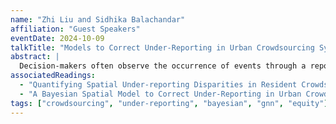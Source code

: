 ```yaml
---
name: "Zhi Liu and Sidhika Balachandar"
affiliation: "Guest Speakers"
eventDate: 2024-10-09
talkTitle: "Models to Correct Under-Reporting in Urban Crowdsourcing Systems"
abstract: |
  Decision-makers often observe the occurrence of events through a reporting process. City governments, for example, rely on resident reports to find and then resolve urban infrastructural problems such as fallen street trees, flooded basements, or rat infestations. Without additional assumptions, there is no way to distinguish events that occur but are not reported from events that truly did not occur. Because disparities in reporting rates correlate with resident demographics, addressing incidents only on the basis of reports leads to systematic neglect in neighborhoods that are less likely to report events. We show how to overcome this challenge in three different settings and estimate reporting rates. First, we leverage the fact that events are spatially correlated and propose a latent variable Bayesian model. Second, we propose a method to fit graph neural networks with both resident report and city inspection data. And third, we incorporate the report delay and the possibility of multiple reports in a Poisson Bayesian model. Our work lays the groundwork for more equitable proactive government services, even with disparate reporting behavior.
associatedReadings:
  - "Quantifying Spatial Under-reporting Disparities in Resident Crowdsourcing"
  - "A Bayesian Spatial Model to Correct Under-Reporting in Urban Crowdsourcing"
tags: ["crowdsourcing", "under-reporting", "bayesian", "gnn", "equity"]
---
```

